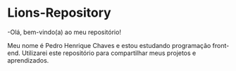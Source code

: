 # Lions-Repository

-Olá, bem-vindo(a) ao meu repositório!

Meu nome é Pedro Henrique Chaves e estou estudando programação front-end. Utilizarei este repositório para compartilhar meus projetos e aprendizados.
